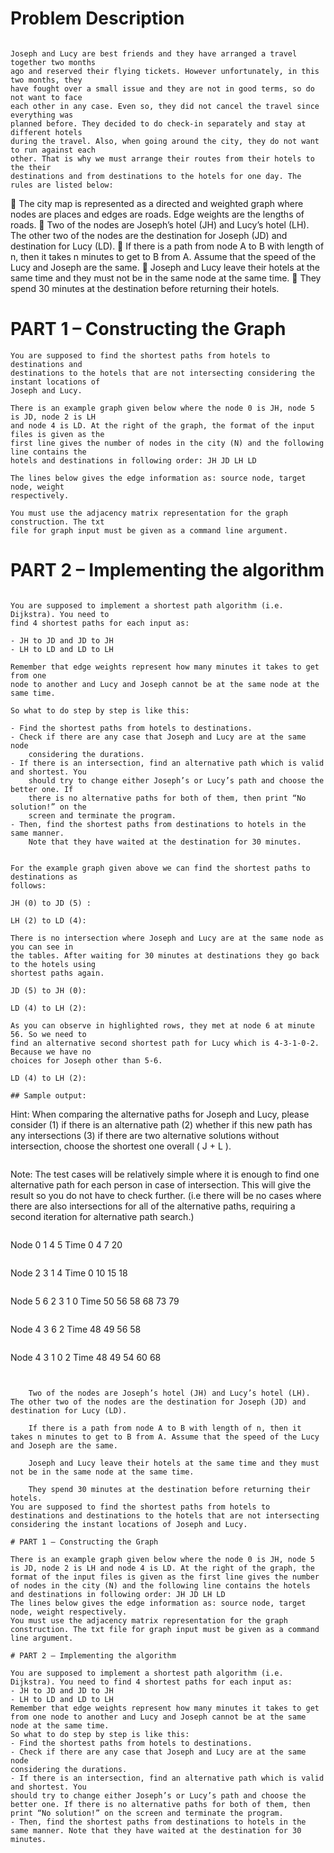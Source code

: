 # Problem Description
```

Joseph and Lucy are best friends and they have arranged a travel together two months
ago and reserved their flying tickets. However unfortunately, in this two months, they
have fought over a small issue and they are not in good terms, so do not want to face
each other in any case. Even so, they did not cancel the travel since everything was
planned before. They decided to do check-in separately and stay at different hotels
during the travel. Also, when going around the city, they do not want to run against each
other. That is why we must arrange their routes from their hotels to the their
destinations and from destinations to the hotels for one day. The rules are listed below:

```
 The city map is represented as a directed and weighted graph where nodes
are places and edges are roads. Edge weights are the lengths of roads.
 Two of the nodes are Joseph’s hotel (JH) and Lucy’s hotel (LH). The other two
of the nodes are the destination for Joseph (JD) and destination for Lucy (LD).
 If there is a path from node A to B with length of n, then it takes n minutes to
get to B from A. Assume that the speed of the Lucy and Joseph are the same.
 Joseph and Lucy leave their hotels at the same time and they must not be in
the same node at the same time.
 They spend 30 minutes at the destination before returning their hotels.

# PART 1 – Constructing the Graph

```
You are supposed to find the shortest paths from hotels to destinations and
destinations to the hotels that are not intersecting considering the instant locations of
Joseph and Lucy.

There is an example graph given below where the node 0 is JH, node 5 is JD, node 2 is LH
and node 4 is LD. At the right of the graph, the format of the input files is given as the
first line gives the number of nodes in the city (N) and the following line contains the
hotels and destinations in following order: JH JD LH LD

The lines below gives the edge information as: source node, target node, weight
respectively.

You must use the adjacency matrix representation for the graph construction. The txt
file for graph input must be given as a command line argument.

```

# PART 2 – Implementing the algorithm

```

You are supposed to implement a shortest path algorithm (i.e. Dijkstra). You need to
find 4 shortest paths for each input as:

- JH to JD and JD to JH
- LH to LD and LD to LH

Remember that edge weights represent how many minutes it takes to get from one
node to another and Lucy and Joseph cannot be at the same node at the same time.

So what to do step by step is like this:

- Find the shortest paths from hotels to destinations.
- Check if there are any case that Joseph and Lucy are at the same node
    considering the durations.
- If there is an intersection, find an alternative path which is valid and shortest. You
    should try to change either Joseph’s or Lucy’s path and choose the better one. If
    there is no alternative paths for both of them, then print “No solution!” on the
    screen and terminate the program.
- Then, find the shortest paths from destinations to hotels in the same manner.
    Note that they have waited at the destination for 30 minutes.


For the example graph given above we can find the shortest paths to destinations as
follows:

JH (0) to JD (5) :

LH (2) to LD (4):

There is no intersection where Joseph and Lucy are at the same node as you can see in
the tables. After waiting for 30 minutes at destinations they go back to the hotels using
shortest paths again.

JD (5) to JH (0):

LD (4) to LH (2):

As you can observe in highlighted rows, they met at node 6 at minute 56. So we need to
find an alternative second shortest path for Lucy which is 4-3-1-0-2. Because we have no
choices for Joseph other than 5-6.

LD (4) to LH (2):

## Sample output:

```
Hint: When comparing the alternative paths for Joseph and
Lucy, please consider
(1) if there is an alternative path
(2) whether if this new path has any intersections
(3) if there are two alternative solutions without
intersection, choose the shortest one overall ( J + L ).
```
```
Note: The test cases will be relatively simple where it is
enough to find one alternative path for each person in case
of intersection. This will give the result so you do not have
to check further. (i.e there will be no cases where there are
also intersections for all of the alternative paths, requiring a
second iteration for alternative path search.)
```
```
Node 0 1 4 5
Time 0 4 7 20
```
```
Node 2 3 1 4
Time 0 10 15 18
```
```
Node 5 6 2 3 1 0
Time 50 56 58 68 73 79
```
```
Node 4 3 6 2
Time 48 49 56 58
```
```
Node 4 3 1 0 2
Time 48 49 54 60 68
```


    Two of the nodes are Joseph’s hotel (JH) and Lucy’s hotel (LH). The other two of the nodes are the destination for Joseph (JD) and destination for Lucy (LD).
    
    If there is a path from node A to B with length of n, then it takes n minutes to get to B from A. Assume that the speed of the Lucy and Joseph are the same.
    
    Joseph and Lucy leave their hotels at the same time and they must not be in the same node at the same time.
    
    They spend 30 minutes at the destination before returning their hotels.
You are supposed to find the shortest paths from hotels to destinations and destinations to the hotels that are not intersecting considering the instant locations of Joseph and Lucy.

# PART 1 – Constructing the Graph

There is an example graph given below where the node 0 is JH, node 5 is JD, node 2 is LH and node 4 is LD. At the right of the graph, the format of the input files is given as the first line gives the number of nodes in the city (N) and the following line contains the hotels and destinations in following order: JH JD LH LD
The lines below gives the edge information as: source node, target node, weight respectively.
You must use the adjacency matrix representation for the graph construction. The txt file for graph input must be given as a command line argument.

# PART 2 – Implementing the algorithm

You are supposed to implement a shortest path algorithm (i.e. Dijkstra). You need to find 4 shortest paths for each input as:
- JH to JD and JD to JH
- LH to LD and LD to LH
Remember that edge weights represent how many minutes it takes to get from one node to another and Lucy and Joseph cannot be at the same node at the same time.
So what to do step by step is like this:
- Find the shortest paths from hotels to destinations.
- Check if there are any case that Joseph and Lucy are at the same node
considering the durations.
- If there is an intersection, find an alternative path which is valid and shortest. You
should try to change either Joseph’s or Lucy’s path and choose the better one. If there is no alternative paths for both of them, then print “No solution!” on the screen and terminate the program.
- Then, find the shortest paths from destinations to hotels in the same manner. Note that they have waited at the destination for 30 minutes.
  

